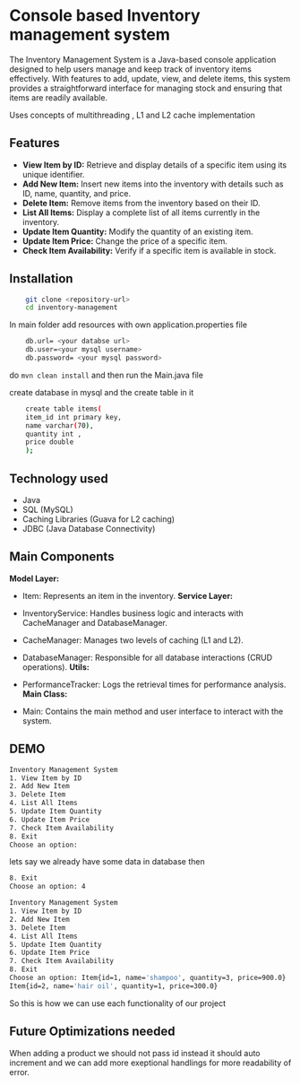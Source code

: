 
# Console based Inventory management system

The Inventory Management System is a Java-based console application designed to help users manage and keep track of inventory items effectively. With features to add, update, view, and delete items, this system provides a straightforward interface for managing stock and ensuring that items are readily available.

Uses concepts of multithreading , L1 and L2 cache implementation

## Features

- **View Item by ID:** Retrieve and display details of a specific item using its unique identifier.
- **Add New Item:** Insert new items into the inventory with details such as ID, name, quantity, and price.
- **Delete Item:** Remove items from the inventory based on their ID.
- **List All Items:** Display a complete list of all items currently in the inventory.
- **Update Item Quantity:** Modify the quantity of an existing item.
- **Update Item Price:** Change the price of a specific item.
- **Check Item Availability:** Verify if a specific item is available in stock.


## Installation


```bash
    git clone <repository-url>
    cd inventory-management

```
In main folder add resources with own application.properties file

```bash
    db.url= <your databse url>
    db.user=<your mysql username>
    db.password= <your mysql password>
```

do ```mvn clean install``` and then run the Main.java file

create database in mysql and the create table in it 

```bash
    create table items(
    item_id int primary key,
    name varchar(70),
    quantity int ,
    price double 
    );
```
## Technology used

-  Java
- SQL (MySQL)
- Caching Libraries (Guava for L2 caching)
- JDBC (Java Database Connectivity)
## Main Components

 **Model Layer:**

  -  Item: Represents an item in the inventory.
 **Service Layer:**

-  InventoryService: Handles business logic and interacts with CacheManager and DatabaseManager.
- CacheManager: Manages two levels of caching (L1 and L2).
- DatabaseManager: Responsible for all database interactions (CRUD operations).
 **Utils:**
- PerformanceTracker: Logs the retrieval times for performance analysis.
 **Main Class:**

- Main: Contains the main method and user interface to interact with the system.
## DEMO

```bash
Inventory Management System
1. View Item by ID        
2. Add New Item
3. Delete Item
4. List All Items
5. Update Item Quantity   
6. Update Item Price      
7. Check Item Availability
8. Exit
Choose an option:         

```

lets say we already have some data in database then 
```bash
8. Exit
Choose an option: 4

Inventory Management System
1. View Item by ID
2. Add New Item
3. Delete Item
4. List All Items
5. Update Item Quantity
6. Update Item Price
7. Check Item Availability
8. Exit
Choose an option: Item{id=1, name='shampoo', quantity=3, price=900.0}
Item{id=2, name='hair oil', quantity=1, price=300.0}
```

So this is how we can use each functionality of our project
## Future Optimizations needed

When adding a product we should not pass id instead it should auto increment and we can add more exeptional handlings for more readability of error.

